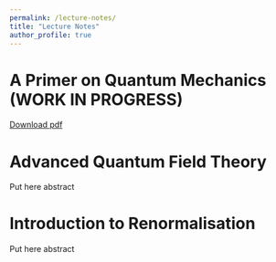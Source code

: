 ```yaml
---
permalink: /lecture-notes/
title: "Lecture Notes"
author_profile: true
---
```


# A Primer on Quantum Mechanics (WORK IN PROGRESS)

[Download pdf](https://joaofmelo.github.io/files/A_Primer_on_Quantum_Mechanics.pdf)

# Advanced Quantum Field Theory

Put here abstract

# Introduction to Renormalisation

Put here abstract